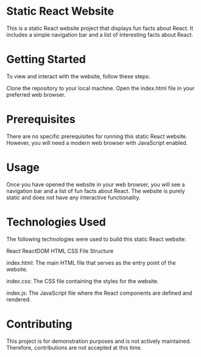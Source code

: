 # Static React Website

This is a static React website project that displays fun facts about React. It includes a simple navigation bar and a list of interesting facts about React.

# Getting Started

To view and interact with the website, follow these steps:

Clone the repository to your local machine.
Open the index.html file in your preferred web browser.

# Prerequisites

There are no specific prerequisites for running this static React website. However, you will need a modern web browser with JavaScript enabled.

# Usage

Once you have opened the website in your web browser, you will see a navigation bar and a list of fun facts about React. The website is purely static and does not have any interactive functionality.

# Technologies Used

The following technologies were used to build this static React website:

React
ReactDOM
HTML
CSS
File Structure

index.html: The main HTML file that serves as the entry point of the website.

index.css: The CSS file containing the styles for the website.

index.js: The JavaScript file where the React components are defined and rendered.

# Contributing

This project is for demonstration purposes and is not actively maintained. Therefore, contributions are not accepted at this time.

